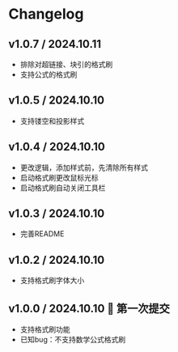 # Changelog

## v1.0.7 / 2024.10.11
- 排除对超链接、块引的格式刷
- 支持公式的格式刷

## v1.0.5 / 2024.10.10 
- 支持镂空和投影样式

## v1.0.4 / 2024.10.10 
- 更改逻辑，添加样式前，先清除所有样式
- 启动格式刷更改鼠标光标
- 启动格式刷自动关闭工具栏
## v1.0.3 / 2024.10.10
- 完善README
## v1.0.2 / 2024.10.10 
- 支持格式刷字体大小

## v1.0.0 / 2024.10.10 🎉 第一次提交
- 支持格式刷功能
- 已知bug：不支持数学公式格式刷

